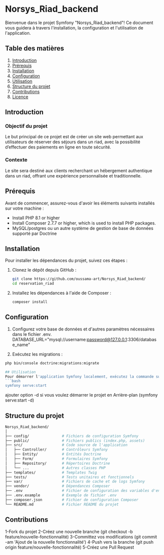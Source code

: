 # Norsys_Riad_backend

Bienvenue dans le projet Symfony "Norsys_Riad_backend"! Ce document vous guidera à travers l'installation, la configuration et l'utilisation de l'application.

## Table des matières

1. [Introduction](#introduction)
2. [Prérequis](#prérequis)
3. [Installation](#installation)
4. [Configuration](#configuration)
5. [Utilisation](#utilisation)
6. [Structure du projet](#structure-du-projet)
7. [Contributions](#contributions)
8. [Licence](#licence)

## Introduction
### Objectif du projet

Le but principal de ce projet est de créer un site web permettant aux utilisateurs de réserver des séjours dans un riad, avec la possibilité d’effectuer des paiements en ligne en toute sécurité.
### Contexte
Le site sera destiné aux clients recherchant un hébergement authentique dans un riad, offrant une expérience personnalisée et traditionnelle.

## Prérequis

Avant de commencer, assurez-vous d'avoir les éléments suivants installés sur votre machine :

- Install PHP 8.1 or higher
- Install Composer 2.7.7 or higher, which is used to install PHP packages.
- MySQL/postgres ou un autre système de gestion de base de données supporté par Doctrine

## Installation

Pour installer les dépendances du projet, suivez ces étapes :

1. Clonez le dépôt depuis GitHub :

   ```bash
   git clone https://github.com/oussama-art/Norsys_Riad_backend/
   cd reservation_riad

2. Installez les dépendances à l'aide de Composer :

   ```bash
   composer install
## Configuration
1. Configurez votre base de données et d'autres paramètres nécessaires dans le fichier .env.
DATABASE_URL="mysql://username:password@127.0.0.1:3306/database_name"

2.  Exécutez les migrations :
```bash
php bin/console doctrine:migrations:migrate

## Utilisation
Pour démarrer l'application Symfony localement, exécutez la commande suivante :
```bash
symfony serve:start
```
ajouter option -d si vous voulez démarrer le projet en Arrière-plan (symfony serve:start -d)

## Structure du projet
```bash
Norsys_Riad_backend/
│
├── config/               # Fichiers de configuration Symfony
├── public/               # Fichiers publics (index.php, assets)
├── src/                  # Code source de l'application
│   ├── Controller/       # Contrôleurs Symfony
│   ├── Entity/           # Entités Doctrine
│   ├── Form/             # Formulaires Symfony
│   ├── Repository/       # Répertoires Doctrine
│   └── ...               # Autres classes PHP
├── templates/            # Templates Twig
├── tests/                # Tests unitaires et fonctionnels
├── var/                  # Fichiers de cache et de logs Symfony
├── vendor/               # Dépendances Composer
├── .env                  # Fichier de configuration des variables d'environnement
├── .env.example          # Exemple de fichier .env
├── composer.json         # Fichier de configuration Composer
└── README.md             # Fichier README du projet
```
## Contributions
1-Fork du projet
2-Créez une nouvelle branche (git checkout -b feature/nouvelle-fonctionnalité)
3-Committez vos modifications (git commit -am 'Ajout de la nouvelle fonctionnalité')
4-Push vers la branche (git push origin feature/nouvelle-fonctionnalité)
5-Créez une Pull Request



   

